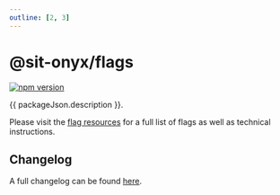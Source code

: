 ```yaml
---
outline: [2, 3]
---
```


<script lang="ts" setup>
import packageJson from "../../../../../packages/flags/package.json";
</script>

# @sit-onyx/flags

<div class="hide-external-link">

[![npm version](https://badge.fury.io/js/@sit-onyx%2Fflags.svg)](https://www.npmjs.com/package/@sit-onyx/flags)

</div>

{{ packageJson.description }}.

Please visit the [flag resources](/flags) for a full list of flags as well as technical instructions.

## Changelog

A full changelog can be found [here](/development/packages/changelogs/flags).
